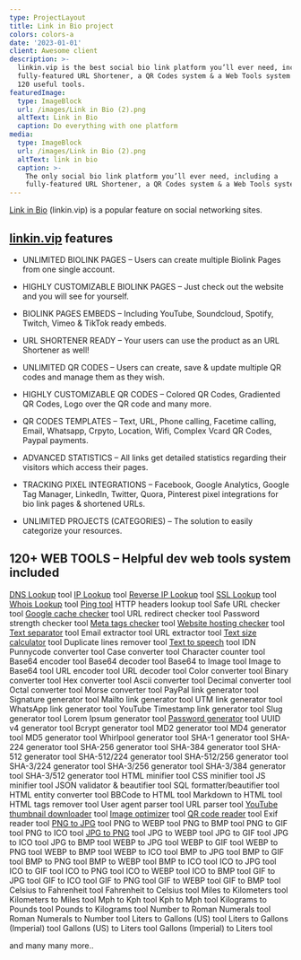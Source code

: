```yaml
---
type: ProjectLayout
title: Link in Bio project
colors: colors-a
date: '2023-01-01'
client: Awesome client
description: >-
  linkin.vip is the best social bio link platform you’ll ever need, including a
  fully-featured URL Shortener, a QR Codes system & a Web Tools system featuring
  120 useful tools.
featuredImage:
  type: ImageBlock
  url: /images/Link in Bio (2).png
  altText: Link in Bio
  caption: Do everything with one platform
media:
  type: ImageBlock
  url: /images/Link in Bio (2).png
  altText: link in bio
  caption: >-
    The only social bio link platform you’ll ever need, including a
    fully-featured URL Shortener, a QR Codes system & a Web Tools system
---
```

[Link in Bio](https://linkin.vip/) (linkin.vip) is a popular feature on social networking sites. 

## [linkin.vip](https://linkin.vip/) features

*   UNLIMITED BIOLINK PAGES – Users can create multiple Biolink Pages from one single account.

<!---->

*   HIGHLY CUSTOMIZABLE BIOLINK PAGES – Just check out the website and you will see for yourself.

<!---->

*   BIOLINK PAGES EMBEDS – Including YouTube, Soundcloud, Spotify, Twitch, Vimeo & TikTok ready embeds.

<!---->

*   URL SHORTENER READY – Your users can use the product as an URL Shortener as well!

<!---->

*   UNLIMITED QR CODES – Users can create, save & update multiple QR codes and manage them as they wish.

<!---->

*   HIGHLY CUSTOMIZABLE QR CODES – Colored QR Codes, Gradiented QR Codes, Logo over the QR code and many more.

<!---->

*   QR CODES TEMPLATES – Text, URL, Phone calling, Facetime calling, Email, Whatsapp, Crpyto, Location, Wifi, Complex Vcard QR Codes, Paypal payments.

<!---->

*   ADVANCED STATISTICS – All links get detailed statistics regarding their visitors which access their pages.

<!---->

*   TRACKING PIXEL INTEGRATIONS – Facebook, Google Analytics, Google Tag Manager, LinkedIn, Twitter, Quora, Pinterest pixel integrations for bio link pages & shortened URLs.

<!---->

*   UNLIMITED PROJECTS (CATEGORIES) – The solution to easily categorize your resources.

## 120+ WEB TOOLS – Helpful dev web tools system included

[DNS Lookup](https://linkin.vip/tools/dns-lookup) tool
[IP Lookup](https://linkin.vip/tools/ip-lookup) tool
[Reverse IP Lookup](https://linkin.vip/tools/reverse-ip-lookup) tool
[SSL Lookup](https://linkin.vip/tools/ssl-lookup) tool
[Whois Lookup](https://linkin.vip/tools/whois-lookup) tool
[Ping tool](https://linkin.vip/tools/ping)
HTTP headers lookup tool
Safe URL checker tool
[Google cache checker](https://linkin.vip/tools/google-cache-checker) tool
URL redirect checker tool
Password strength checker tool
[Meta tags checker](https://linkin.vip/tools/meta-tags-checker) tool
[Website hosting checker](https://linkin.vip/tools/website-hosting-checker) tool
[Text separator](https://linkin.vip/tools/text-separator) tool
Email extractor tool
URL extractor tool
[Text size calculator](https://linkin.vip/tools/text-size-calculator) tool
Duplicate lines remover tool
[Text to speech](https://linkin.vip/tools/text-to-speech) tool
IDN Punnycode converter tool
Case converter tool
Character counter tool
Base64 encoder tool
Base64 decoder tool
Base64 to Image tool
Image to Base64 tool
URL encoder tool
URL decoder tool
Color converter tool
Binary converter tool
Hex converter tool
Ascii converter tool
Decimal converter tool
Octal converter tool
Morse converter tool
PayPal link generator tool
Signature generator tool
Mailto link generator tool
UTM link generator tool
WhatsApp link generator tool
YouTube Timestamp link generator tool
Slug generator tool
Lorem Ipsum generator tool
[Password generator](https://linkin.vip/tools/password-generator) tool
UUID v4 generator tool
Bcrypt generator tool
MD2 generator tool
MD4 generator tool
MD5 generator tool
Whirlpool generator tool
SHA-1 generator tool
SHA-224 generator tool
SHA-256 generator tool
SHA-384 generator tool
SHA-512 generator tool
SHA-512/224 generator tool
SHA-512/256 generator tool
SHA-3/224 generator tool
SHA-3/256 generator tool
SHA-3/384 generator tool
SHA-3/512 generator tool
HTML minifier tool
CSS minifier tool
JS minifier tool
JSON validator & beautifier tool
SQL formatter/beautifier tool
HTML entity converter tool
BBCode to HTML tool
Markdown to HTML tool
HTML tags remover tool
User agent parser tool
URL parser tool
[YouTube thumbnail downloader](https://linkin.vip/tools/youtube-thumbnail-downloader) tool
[Image optimizer](https://linkin.vip/tools/image-optimizer) tool
[QR code reader](https://linkin.vip/tools/qr-code-reader) tool
Exif reader tool
[PNG to JPG](https://linkin.vip/tools/png-to-jpg) tool
PNG to WEBP tool
PNG to BMP tool
PNG to GIF tool
PNG to ICO tool
[JPG to PNG](https://linkin.vip/tools/jpg-to-png) tool
JPG to WEBP tool
JPG to GIF tool
JPG to ICO tool
JPG to BMP tool
WEBP to JPG tool
WEBP to GIF tool
WEBP to PNG tool
WEBP to BMP tool
WEBP to ICO tool
BMP to JPG tool
BMP to GIF tool
BMP to PNG tool
BMP to WEBP tool
BMP to ICO tool
ICO to JPG tool
ICO to GIF tool
ICO to PNG tool
ICO to WEBP tool
ICO to BMP tool
GIF to JPG tool
GIF to ICO tool
GIF to PNG tool
GIF to WEBP tool
GIF to BMP tool
Celsius to Fahrenheit tool
Fahrenheit to Celsius tool
Miles to Kilometers tool
Kilometers to Miles tool
Mph to Kph tool
Kph to Mph tool
Kilograms to Pounds tool
Pounds to Kilograms tool
Number to Roman Numerals tool
Roman Numerals to Number tool
Liters to Gallons (US) tool
Liters to Gallons (Imperial) tool
Gallons (US) to Liters tool
Gallons (Imperial) to Liters tool


and many many more..


